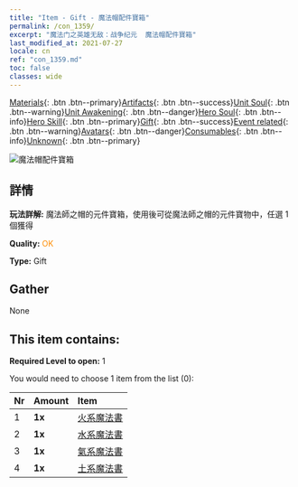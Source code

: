 ```yaml
---
title: "Item - Gift - 魔法帽配件寶箱"
permalink: /con_1359/
excerpt: "魔法门之英雄无敌：战争纪元  魔法帽配件寶箱"
last_modified_at: 2021-07-27
locale: cn
ref: "con_1359.md"
toc: false
classes: wide
---
```

 [Materials](/ItemsCN/){: .btn .btn--primary}[Artifacts](/ItemsCN/Artifacts/){: .btn .btn--success}[Unit Soul](/ItemsCN/UnitSoul/){: .btn .btn--warning}[Unit Awakening](/ItemsCN/UnitAwakening/){: .btn .btn--danger}[Hero Soul](/ItemsCN/HeroSoul/){: .btn .btn--info}[Hero Skill](/ItemsCN/HeroSkill/){: .btn .btn--primary}[Gift](/ItemsCN/Gift/){: .btn .btn--success}[Event related](/ItemsCN/Events/){: .btn .btn--warning}[Avatars](/ItemsCN/Avatars/){: .btn .btn--danger}[Consumables](/ItemsCN/Consumables/){: .btn .btn--info}[Unknown](/ItemsCN/Unknown/){: .btn .btn--primary}

 ![魔法帽配件寶箱](/images/t/i_906036.png)

## 詳情
 **玩法詳解:** 魔法師之帽的元件寶箱，使用後可從魔法師之帽的元件寶物中，任選 1 個獲得

 **Quality:** <span style="color: #FF8C00">OK</span>

 **Type:** Gift

## Gather

  None

## This item contains:

 **Required Level to open:** 1

 You would need to choose 1 item from the list (0):

  | Nr | Amount |     Item    |
  |:---|:-------|:------------|
  | 1 |  **1x** | [火系魔法書](/cn/Items/art_178/) |  | 
  | 2 |  **1x** | [水系魔法書](/cn/Items/art_179/) |  | 
  | 3 |  **1x** | [氣系魔法書](/cn/Items/art_180/) |  | 
  | 4 |  **1x** | [土系魔法書](/cn/Items/art_181/) |  | 
